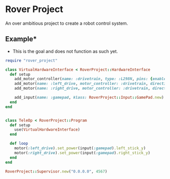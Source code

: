 # Rover Project
An over ambitious project to create a robot control system.
## Example*
* This is the goal and does not function as such yet.

``` ruby
require "rover_project"

class VirtualHardwareInterface < RoverProject::HardwareInterface
  def setup
    add_motor_controller(name: :drivetrain, type: :L298N, pins: {enable_a: 0, in1: 1, in2: 2, in3: 3, in4: 4, enable_b: 5})
    add_motor(name: :left_drive, motor_controller: :drivetrain, direction: :forward, port: :a)
    add_motor(name: :right_drive, motor_controller: :drivetrain, direction: :backward, port: :b)

    add_input(name: :gamepad, klass: RoverProject::Input::GamePad.new)
  end
end


class TeleOp < RoverProject::Program
  def setup
    use(VirtualHardwareInterface)
  end

  def loop
    motor(:left_drive).set_power(input(:gamepad).left_stick_y)
    motor(:right_drive).set_power(input(:gamepad).right_stick_y)
  end
end

RoverProject::Supervisor.new("0.0.0.0", 4567)
```
